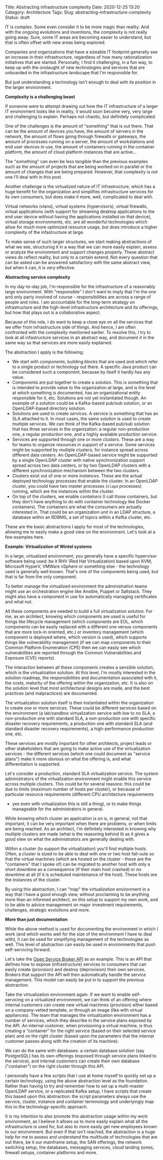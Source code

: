 Title: Abstracting infrastructure complexity
Date: 2020-12-25 13:20
Category: Architecture
Tags: 
Slug: abstracting-infrastructure-complexity
Status: draft

IT is complex. Some even consider it to be more magic than reality. And with
the ongoing evolutions and inventions, the complexity is not really going
away. Sure, some IT areas are becoming easier to understand, but that is often
offset with new areas being explored.

Companies and organizations that have a sizeable IT footprint generally see an
increase in their infrastructure, regardless of how many rationalization
initiatives that are started. Personally, I find it challenging, in a fun
way, to keep up with the onslaught of new technologies and services that are
onboarded in the infrastructure landscape that I'm responsible for.

But just understanding a technology isn't enough to deal with its position in
the larger environment.

**Complexity is a challenging beast**

If someone were to attempt drawing out how the IT infrastructure of a larger
IT environment looks like in reality, it would soon become very, very large and
challenging to explain. Perhaps not chaotic, but definitely complicated.

One of the challenges is the amount of "something" that is out there. That can
be the amount of devices you have, the amount of servers in the network, the
amount of flows going through firewalls or gateways, the amount of processes
running on a server, the amount of workstations and end user devices in use,
the amount of containers running in the container platform, the amount of cloud
platform instances that are active... 

The "something" can even be less tangible than the previous examples such as
the amount of projects that are being worked on in parallel or the amount of
changes that are being prepared. However, that complexity is not one I'll deal
with in this post.

Another challenge is the virtualized nature of IT infrastructure, which has
a huge benefit for the organization and simplifies infrastructure services
for its own consumers, but does make it more, well, complicated to deal with.

Virtual networks (vlans), virtual systems (hypervisors), virtual firewalls,
virtual applications (with support for streaming desktop applications to the
end user device without having the applications installed on that device),
virtual storage environments, etc. are all wonderful technologies which allow
for much more optimized resource usage, but does introduce a higher complexity
of the infastructure at large.

To make sense of such larger structures, we start making abstractions of what
we see, structuring it in a way that we can more easily explain, assess or analyze
the environment and support changes properly. These abstract views do reflect
reality, but only to a certain extend. Not every question that can be asked can
be answered satisfactory with the same abstract view, but when it can, it is very
effective.

**Abstracting service complexity**

In my day-to-day job, I'm responsible for the infrastructure of a reasonably
large environment. With "responsible" I don't want to imply that I'm the one
and only party involved of course - responsibilities are across a range of
people and roles. I am accountable for the long-term strategy on
infrastructure and the high-level infrastructure architecture and its offerings,
but how that plays out is a collaborative aspect.

Because of this role, I do want to keep a close eye on all the services that
we offer from infrastructure side of things. And hence, I am often confronted
with the complexity mentioned earlier. To resolve this, I try to look at all
infastructure services in an abstract way, and document it in the same way so
that services are more easily explained.

The abstraction I apply is the following:

- We start with *components*, building blocks that are used and which refer
  to a single product or technology out there. A specific Java product can
  be considered such a component, because by itself it hardly has any value.
- Components are put together to create a *solution*. This is something that
  is intended to provide value to the organization at large, and is the level
  at which something is documented, has an organizational entity responsible
  for it, etc. Solutions are not yet instantiated though. An example of a
  solution could be a Kafka-based pub/sub solution, or an OpenLDAP-based
  directory solution.
- Solutions are used to create *services*. A service is something that has
  an SLA attached to it. In most cases, the same solution is used to create
  multiple services. We can think of the Kafka-based pub/sub solution that
  has three services in the organization: a regular non-production one,
  a regular production one, and a highly available production service.
- Services are supported through one or more *clusters*. These are a
  way for teams to organize resources in support of a service. Some services
  might be supported by multiple clusters, for instance spread across
  different data centers. An OpenLDAP-based service might be supported by
  a single OpenLDAP cluster with native synchronization support spread across
  two data centers, or by two OpenLDAP clusters with a different
  synchronization mechanism between the two clusters.
- Clusters exist out of one or more *instances*. These are the actual deployed
  technology processes that enable the cluster. In an OpenLDAP cluster, you
  could have two master processes (`slapd` processes) running, which are the
  instances within the cluster.
- On top of the clusters, we enable *containers* (I call those containers, but
  they don't have anything to do with container technology like Docker containers).
  The containers are what the consumers are actually interested in. That could
  be an organization unit in an LDAP structure, a database within an RDBMS, 
  a set of topics within a Kafka cluster, etc.

These are the basic abstractions I apply for most of the technologies, allowing
me to easily make a good view on the environment. Let's look at a few examples
here.

**Example: Virtualization of Wintel systems**

In a large, virtualized environment, you generally have a specific hypervisor
software being used: be it RHV (Red Hat Virtualization) based upon
KVM, Microsoft HyperV, VMWare vSphere or something else - the technology used
is generally well known. That's one of the components being used, but that is
far from the only component.

To better manage the virtualized environment the administration teams might
use an orchestration engine like Ansible, Puppet or Saltstack. They might also
have a component in use for automatically managing certificates and what not.

All these components are needed to build a full virtualization solution. For
me, as an architect, knowing which components are used is useful for things
like lifecycle management (which components are EOL, which components can be
easily replaced with a different one versus components that are more lock-in
oriented, etc.) or inventory management (which component is deployed where,
which version is used), which supports things like vulnerability management
(if we can map components to their Common Platform Enumeration (CPE) then
we can easily see which vulnerabilities are reported through the Common
Vulnerabilities and Exposure (CVE) reports).

The interaction between all these components creates a sensible solution,
which is the virtualization solution. At this level, I'm mostly interested
in the solution roadmap, the responsibilities and documentation associated
with it, the costs, maturity of the offering within the organization, etc.
It is also on the solution level that most architectural designs are made,
and the best practices (and malpractices) are documented.

The virtualization solution itself is then instantiated within the
organization to create one or more services. These could be different
services based on the environment (a lab/sandbox virtualization service
with low to no SLA, a non-production one with standard SLA, a non-production
one with specific disaster recovery requirements, a production one with
standard SLA (and standard disaster recovery requirements), a high-performance
production one, etc.

These services are mostly important for other architects, project leads
or other stakeholders that are going to make active use of the virtualization
services - the different services (which one could document as "service
plans") make it more obvious on what the offering is, and what differentiation
is supported.

Let's consider a production, standard SLA virtualization service. The
system administrators of the virtualization environment might enable this
service across multiple clusters. This could be for several reasons: this
could be due to limits (maximum number of hosts per cluster), or because
of particular resource requirements (different CPU architecture requirements
- yes even with virtualization this is still a thing), or to make
things manageable for the administrators in general.

While knowing which cluster an application is on is, in general, not
that important, it can be very important when there are problems, or when
limits are being reached. As an architect, I'm definitely interested in
knowing why multiple clusters are made (what is the reasoning behind it) as
it gives a good view on what the administrators are generally dealing with.

Within a cluster (to support the virtualization) you'll find multiple hosts.
Often, a cluster is sized to be able to deal with one or two host fall-outs
so that the virtual machines (which are hosted on the cluster - these are
the "containers" that I spoke of) can be migrated to another host with only
a short downtime as a consequence (if their main host crashed) or no downtime
at all (if it is scheduled maintenance of the host). These hosts are the
instances of the cluster.

By using this abstraction, I can "map" the virtualization environment in
a way that I have a good enough view, without proclaiming to be anything
more than an informed architect, on this setup to support my own work,
and to be able to advice management on major investment requirements,
challenges, strategic evolutions and more.

**More than just documentation**

While the above method is used for documenting the environment in which
I work (and which works well for the size of the environment I have to deal
with), it can be used for simplifying management of the technologies as
well. This level of abstraction can easily be used in environments that
push self-servicing forward.

Let's take the [Open Service Broker API](https://www.openservicebrokerapi.org/)
as an example. This is an API that defines how to expose (infrastructure)
services to consumers that can easily create (provision) and destroy 
(deprovision) their own services. Brokers that support the API will
then automatically handle the service management. This model can easily
be put in to support the previous abstraction.

Take the virtualization environment again. If we want to enable self-servicing
on a virtualized environment, we can think of an offering where internal customers
can create new virtual machines (provision) either based on a company-vetted
template, or through an image (like with virtual appliances). The team that
manages the virtualization environment has a number of services, which they
describe in the service plans exposed by the API. An internal customer, when
privisioning a virtual machine, is thus creating a "container" for the right
service (based on their selected service plan) and on the right cluster
(based upon the parameters that the internal customer passes along with the
creation of its machine).

We can do the same with databases: a certain database solution (say PostgreSQL)
has its own offerings (exposed through service plans linked to the service), and
internal customers can create their own database ("container") on the right
cluster through this API.

I personally have a few scripts that I use at home myself to quickly set
up a certain technology, using the above abstraction level as the foundation.
Rather than having to try and remember how to set up a multi-master OpenLDAP
service, or a replicated Kafka setup, I have scripts that create this based
upon this abstraction: the script parameters always use the service, cluster,
instance and container terminology and underlyingly map this to the
technology-specific approach.

It is my intention to also promote this abstraction usage within my
work environment, as I believe it allows us to more easily explain what
all the infrastructure is used for, but also to more easily get new employees
known to our environment. But even if that isn't reached, the abstraction is
a huge help for me to assess and understand the multitude of technologies
that are out there, be it our mainframe setup, the SAN offerings, the
network switching setup, the databases, messaging services, cloud
landing zones, firewall setups, container platforms and more.

<!-- PELICAN_END_SUMMARY -->

